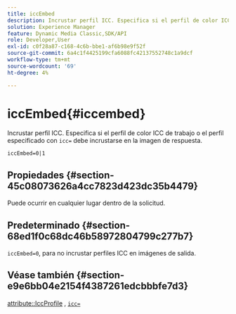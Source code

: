 ```yaml
---
title: iccEmbed
description: Incrustar perfil ICC. Especifica si el perfil de color ICC de trabajo o el perfil especificado con "icc=" debe incrustarse en la imagen de respuesta.
solution: Experience Manager
feature: Dynamic Media Classic,SDK/API
role: Developer,User
exl-id: c0f28a87-c168-4c6b-bbe1-af6b98e9f52f
source-git-commit: 6a4c1f4425199cfa6088fc42137552748c1a9dcf
workflow-type: tm+mt
source-wordcount: '69'
ht-degree: 4%

---
```


# iccEmbed{#iccembed}

Incrustar perfil ICC. Especifica si el perfil de color ICC de trabajo o el perfil especificado con `icc=` debe incrustarse en la imagen de respuesta.

`iccEmbed=0|1`

## Propiedades {#section-45c08073626a4cc7823d423dc35b4479}

Puede ocurrir en cualquier lugar dentro de la solicitud.

## Predeterminado {#section-68ed1f0c68dc46b58972804799c277b7}

`iccEmbed=0`, para no incrustar perfiles ICC en imágenes de salida.

## Véase también {#section-e9e6bb04e2154f4387261edcbbbfe7d3}

[attribute::IccProfile](../../../../../ir-api/material-cat/image-rendering-api-ref/c-ir-material-catalog/c-ir-attributes-reference/r-ir-iccprofilegray.md#reference-712f1d0dcca748df9aaf495681bb39e6) , [`icc=`](../../../../../ir-api/http-protocol/image-rendering-api-ref/c-ir-http-protocol-ref/c-ir-http-protocol-command-reference/r-ir-icc.md#reference-86a2fff3cef24982ad2063d977a16e06)
